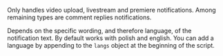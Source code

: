 Only handles video upload, livestream and premiere notifications.
Among remaining types are comment replies notifications.

Depends on the specific wording, and therefore language, of the notification text. 
By default works with polish and english.
You can add a language by appending to the `langs` object at the beginning of the script.
